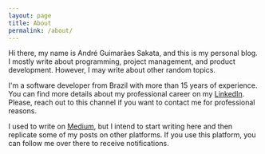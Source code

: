 ```yaml
---
layout: page
title: About
permalink: /about/
---
```


Hi there, my name is André Guimarães Sakata, and this is my personal blog. I mostly write about programming, project management, and product development. However, I may write about other random topics.

I'm a software developer from Brazil with more than 15 years of experience. You can find more details about my professional career on my [LinkedIn](https://www.linkedin.com/in/andresakata/). Please, reach out to this channel if you want to contact me for professional reasons.

I used to write on [Medium](https://andresakata.medium.com/), but I intend to start writing here and then replicate some of my posts on other platforms. If you use this platform, you can follow me over there to receive notifications.
